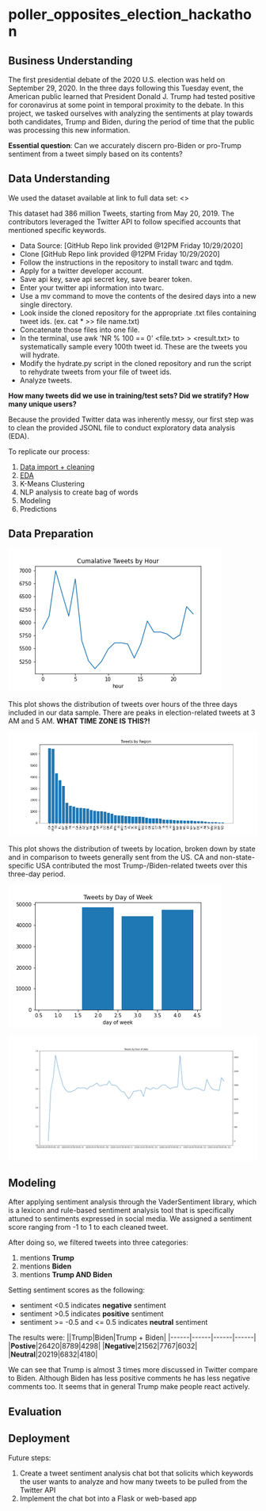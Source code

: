 # poller_opposites_election_hackathon

## Business Understanding

The first presidential debate of the 2020 U.S. election was held on September 29, 2020. In the three days following this Tuesday event, the American public learned that President Donald J. Trump had tested positive for coronavirus at some point in temporal proximity to the debate. In this project, we tasked ourselves with analyzing the sentiments at play towards both candidates, Trump and Biden, during the period of time that the public was processing this new information.

**Essential question**: Can we accurately discern pro-Biden or pro-Trump sentiment from a tweet simply based on its contents?

## Data Understanding

We used the dataset available at link to full data set: <>

This dataset had 386 million Tweets, starting from May 20, 2019. The contributors leveraged the Twitter API to follow specified accounts that mentioned specific keywords.

* Data Source: [GitHub Repo link provided @12PM Friday 10/29/2020]
* Clone [GitHub Repo link provided @12PM Friday 10/29/2020]
* Follow the instructions in the repository to install twarc and tqdm.
* Apply for a twitter developer account.
* Save api key, save api secret key, save bearer token.
* Enter your twitter api information into twarc.
* Use a mv command to move the contents of the desired days into a new single directory.
* Look inside the cloned repository for the appropriate .txt files containing tweet ids. (ex. cat * >> file name.txt)
* Concatenate those files into one file.
* In the terminal, use awk 'NR % 100 == 0' <file.txt> > <result.txt> to systematically sample every 100th tweet id. These are the tweets you will hydrate.
* Modify the hydrate.py script in the cloned repository and run the script to rehydrate tweets from your file of tweet ids.
* Analyze tweets.

<INSERT MORE INFO ABOUT DATASET HERE>

**How many tweets did we use in training/test sets?
Did we stratify?
How many unique users?**

Because the provided Twitter data was inherently messy, our first step was to clean the provided JSONL file to conduct exploratory data analysis (EDA).

To replicate our process:
1) [Data import + cleaning](/notebooks/Cleaner.ipynb)
2) [EDA](notebooks/eda.ipynb)
3) K-Means Clustering
4) NLP analysis to create bag of words
5) Modeling
6) Predictions

## Data Preparation

![](images/cumatweetbyhour.png)

This plot shows the distribution of tweets over hours of the three days included in our data sample. There are peaks in election-related tweets at 3 AM and 5 AM. **WHAT TIME ZONE IS THIS?!**

![](images/tweet.png)

This plot shows the distribution of tweets by location, broken down by state and in comparison to tweets generally sent from the US. CA and non-state-specific USA contributed the most Trump-/Biden-related tweets over this three-day period.

![](images/tweetdow.png)



![](images/tweethourofday.png)

## Modeling

After applying sentiment analysis through the VaderSentiment library, which is a lexicon and rule-based sentiment analysis tool that is specifically attuned to sentiments expressed in social media. We assigned a sentiment score ranging from -1 to 1 to each cleaned tweet.

After doing so, we filtered tweets into three categories:
1. mentions **Trump**
2. mentions **Biden**
3. mentions **Trump AND Biden**

Setting sentiment scores as the following:
- sentiment <0.5 indicates **negative** sentiment
- sentiment >0.5 indicates **positive** sentiment
- sentiment >= -0.5 and <= 0.5 indicates **neutral** sentiment

The results were: 
||Trump|Biden|Trump + Biden|
|------|------|------|------|
|**Postive**|26420|8789|4298|
|**Negative**|21562|7767|6032|
|**Neutral**|20219|6832|4180|

We can see that Trump is almost 3 times more discussed in Twitter compare to Biden. Although Biden has less positive comments he has less negative comments too. It seems that in general Trump make people react actively.

## Evaluation

## Deployment

Future steps:
1) Create a tweet sentiment analysis chat bot that solicits which keywords the user wants to analyze and how many tweets to be pulled from the Twitter API
2) Implement the chat bot into a Flask or web-based app
